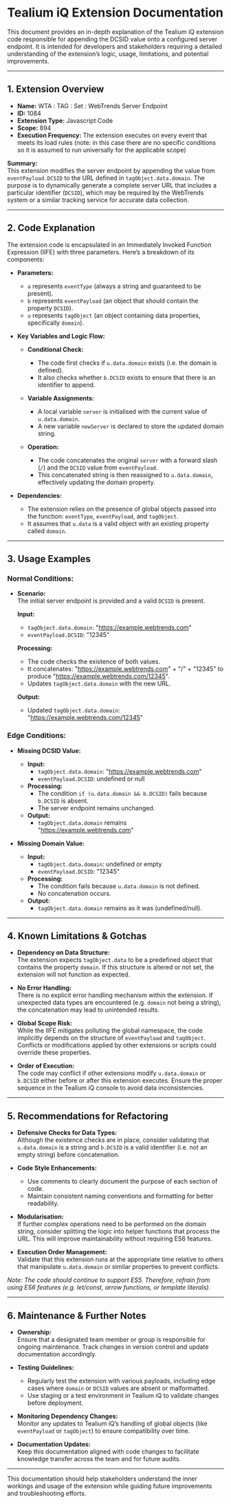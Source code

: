 # Tealium iQ Extension Documentation

This document provides an in-depth explanation of the Tealium iQ extension code responsible for appending the DCSID value onto a configured server endpoint. It is intended for developers and stakeholders requiring a detailed understanding of the extension’s logic, usage, limitations, and potential improvements.

---

## 1. Extension Overview

- **Name:** WTA : TAG : Set : WebTrends Server Endpoint  
- **ID:** 1084  
- **Extension Type:** Javascript Code  
- **Scope:** 894  
- **Execution Frequency:** The extension executes on every event that meets its load rules (note: in this case there are no specific conditions so it is assumed to run universally for the applicable scope)

**Summary:**  
This extension modifies the server endpoint by appending the value from `eventPayload.DCSID` to the URL defined in `tagObject.data.domain`. The purpose is to dynamically generate a complete server URL that includes a particular identifier (`DCSID`), which may be required by the WebTrends system or a similar tracking service for accurate data collection.

---

## 2. Code Explanation

The extension code is encapsulated in an Immediately Invoked Function Expression (IIFE) with three parameters. Here’s a breakdown of its components:

- **Parameters:**

  - `a` represents `eventType` (always a string and guaranteed to be present).  
  - `b` represents `eventPayload` (an object that should contain the property `DCSID`).  
  - `u` represents `tagObject` (an object containing data properties, specifically `domain`).

- **Key Variables and Logic Flow:**

  - **Conditional Check:**
    - The code first checks if `u.data.domain` exists (i.e. the domain is defined).
    - It also checks whether `b.DCSID` exists to ensure that there is an identifier to append.

  - **Variable Assignments:**
    - A local variable `server` is initialised with the current value of `u.data.domain`.
    - A new variable `newServer` is declared to store the updated domain string.

  - **Operation:**
    - The code concatenates the original `server` with a forward slash (`/`) and the `DCSID` value from `eventPayload`.
    - This concatenated string is then reassigned to `u.data.domain`, effectively updating the domain property.

- **Dependencies:**
  - The extension relies on the presence of global objects passed into the function: `eventType`, `eventPayload`, and `tagObject`.  
  - It assumes that `u.data` is a valid object with an existing property called `domain`.

---

## 3. Usage Examples

### Normal Conditions:
- **Scenario:**  
  The initial server endpoint is provided and a valid `DCSID` is present.
  
  **Input:**  
  - `tagObject.data.domain`: "https://example.webtrends.com"
  - `eventPayload.DCSID`: "12345"
  
  **Processing:**  
  - The code checks the existence of both values.
  - It concatenates: "https://example.webtrends.com" + "/" + "12345" to produce "https://example.webtrends.com/12345".
  - Updates `tagObject.data.domain` with the new URL.
  
  **Output:**  
  - Updated `tagObject.data.domain`: "https://example.webtrends.com/12345"

### Edge Conditions:
- **Missing DCSID Value:**
  - **Input:**  
    - `tagObject.data.domain`: "https://example.webtrends.com"
    - `eventPayload.DCSID`: undefined or null
  - **Processing:**  
    - The condition `if (u.data.domain && b.DCSID)` fails because `b.DCSID` is absent.
    - The server endpoint remains unchanged.
  - **Output:**  
    - `tagObject.data.domain` remains "https://example.webtrends.com"

- **Missing Domain Value:**
  - **Input:**  
    - `tagObject.data.domain`: undefined or empty
    - `eventPayload.DCSID`: "12345"
  - **Processing:**  
    - The condition fails because `u.data.domain` is not defined.
    - No concatenation occurs.
  - **Output:**  
    - `tagObject.data.domain` remains as it was (undefined/null).

---

## 4. Known Limitations & Gotchas

- **Dependency on Data Structure:**  
  The extension expects `tagObject.data` to be a predefined object that contains the property `domain`. If this structure is altered or not set, the extension will not function as expected.

- **No Error Handling:**  
  There is no explicit error handling mechanism within the extension. If unexpected data types are encountered (e.g. `domain` not being a string), the concatenation may lead to unintended results.

- **Global Scope Risk:**  
  While the IIFE mitigates polluting the global namespace, the code implicitly depends on the structure of `eventPayload` and `tagObject`. Conflicts or modifications applied by other extensions or scripts could override these properties.

- **Order of Execution:**  
  The code may conflict if other extensions modify `u.data.domain` or `b.DCSID` either before or after this extension executes. Ensure the proper sequence in the Tealium iQ console to avoid data inconsistencies.

---

## 5. Recommendations for Refactoring

- **Defensive Checks for Data Types:**  
  Although the existence checks are in place, consider validating that `u.data.domain` is a string and `b.DCSID` is a valid identifier (i.e. not an empty string) before concatenation.

- **Code Style Enhancements:**  
  - Use comments to clearly document the purpose of each section of code.  
  - Maintain consistent naming conventions and formatting for better readability.

- **Modularisation:**  
  If further complex operations need to be performed on the domain string, consider splitting the logic into helper functions that process the URL. This will improve maintainability without requiring ES6 features.

- **Execution Order Management:**  
  Validate that this extension runs at the appropriate time relative to others that manipulate `u.data.domain` or similar properties to prevent conflicts.

*Note: The code should continue to support ES5. Therefore, refrain from using ES6 features (e.g. let/const, arrow functions, or template literals).*

---

## 6. Maintenance & Further Notes

- **Ownership:**  
  Ensure that a designated team member or group is responsible for ongoing maintenance. Track changes in version control and update documentation accordingly.

- **Testing Guidelines:**  
  - Regularly test the extension with various payloads, including edge cases where `domain` or `DCSID` values are absent or malformatted.
  - Use staging or a test environment in Tealium iQ to validate changes before deployment.

- **Monitoring Dependency Changes:**  
  Monitor any updates to Tealium iQ’s handling of global objects (like `eventPayload` or `tagObject`) to ensure compatibility over time.

- **Documentation Updates:**  
  Keep this documentation aligned with code changes to facilitate knowledge transfer across the team and for future audits.

---

This documentation should help stakeholders understand the inner workings and usage of the extension while guiding future improvements and troubleshooting efforts.